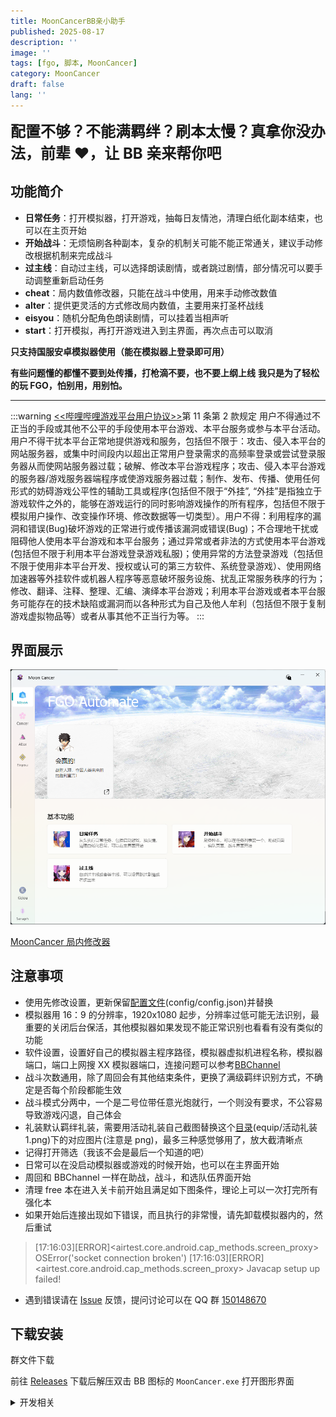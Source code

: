 ```yaml
---
title: MoonCancerBB亲小助手
published: 2025-08-17
description: ''
image: ''
tags: [fgo, 脚本, MoonCancer]
category: MoonCancer
draft: false 
lang: ''
---
```

<font size=5>**配置不够？不能满羁绊？刷本太慢？真拿你没办法，前辈 ❤，让 BB 亲来帮你吧**</font>

## 功能简介

- **日常任务**：打开模拟器，打开游戏，抽每日友情池，清理白纸化副本结束，也可以在主页开始
- **开始战斗**：无烦恼刷各种副本，复杂的机制关可能不能正常通关，建议手动修改根据机制来完成战斗
- **过主线**：自动过主线，可以选择朗读剧情，或者跳过剧情，部分情况可以要手动调整重新启动任务
- **cheat**：局内数值修改器，只能在战斗中使用，用来手动修改数值
- **alter**：提供更灵活的方式修改局内数值，主要用来打圣杯战线
- **eisyou**：随机分配角色朗读剧情，可以挂着当相声听
- **start**：打开模拟，再打开游戏进入到主界面，再次点击可以取消

**只支持国服安卓模拟器使用（能在模拟器上登录即可用）**

**有些问题懂的都懂不要到处传播，打枪滴不要，也不要上纲上线**
**我只是为了轻松的玩 FGO，怕别用，用别怕。**

---

:::warning
[&lt;&lt;哔哩哔哩游戏平台用户协议&gt;&gt;](https://yhxy.biligame.com/)第 11 条第 2 款规定
用户不得通过不正当的手段或其他不公平的手段使用本平台游戏、本平台服务或参与本平台活动。
用户不得干扰本平台正常地提供游戏和服务，包括但不限于：攻击、侵入本平台的网站服务器，或集中时间段内以超出正常用户登录需求的高频率登录或尝试登录服务器从而使网站服务器过载；破解、修改本平台游戏程序；攻击、侵入本平台游戏的服务器/游戏服务器端程序或使游戏服务器过载；制作、发布、传播、使用任何形式的妨碍游戏公平性的辅助工具或程序(包括但不限于“外挂”, “外挂”是指独立于游戏软件之外的，能够在游戏运行的同时影响游戏操作的所有程序，包括但不限于模拟用户操作、改变操作环境、修改数据等一切类型）。用户不得：利用程序的漏洞和错误(Bug)破坏游戏的正常进行或传播该漏洞或错误(Bug)；不合理地干扰或阻碍他人使用本平台游戏和本平台服务；通过异常或者非法的方式使用本平台游戏(包括但不限于利用本平台游戏登录游戏私服)；使用异常的方法登录游戏（包括但不限于使用非本平台开发、授权或认可的第三方软件、系统登录游戏）、使用网络加速器等外挂软件或机器人程序等恶意破坏服务设施、扰乱正常服务秩序的行为；修改、翻译、注释、整理、汇编、演绎本平台游戏；利用本平台游戏或者本平台服务可能存在的技术缺陷或漏洞而以各种形式为自己及他人牟利（包括但不限于复制游戏虚拟物品等）或者从事其他不正当行为等。
:::

## 界面展示

![1755339250993.png](../../assets/images/1755339250993.png)

[MoonCancer 局内修改器](../mooncancer局内修改器/)

## 注意事项

- 使用先修改设置，更新保留[配置文件](config/config.json)(config/config.json)并替换
- 模拟器用 16：9 的分辨率，1920x1080 起步，分辨率过低可能无法识别，最重要的关闭后台保活，其他模拟器如果发现不能正常识别也看看有没有类似的功能
- 软件设置，设置好自己的模拟器主程序路径，模拟器虚拟机进程名称，模拟器端口，端口上网搜 XX 模拟器端口，连接问题可以参考[BBChannel](https://www.bilibili.com/opus/605452889655035035?spm_id_from=333.999.0.0)
- 战斗次数通用，除了周回会有其他结束条件，更换了满级羁绊识别方式，不确定是否每个阶段都能生效
- 战斗模式分两中，一个是二号位带任意光炮就行，一个则没有要求，不公容易导致游戏闪退，自己体会
- 礼装默认羁绊礼装，需要用活动礼装自己截图替换这个[目录](equip/活动礼装1.png)(equip/活动礼装 1.png)下的对应图片(注意是 png)，最多三种感觉够用了，放大截清晰点
- 记得打开筛选（我该不会是最后一个知道的吧）
- 日常可以在没启动模拟器或游戏的时候开始，也可以在主界面开始
- 周回和 BBChannel 一样在助战，战斗，和选队伍界面开始
- 清理 free 本在进入关卡前开始且满足如下图条件，理论上可以一次打完所有强化本
- 如果开始后连接出现如下错误，而且执行的非常慢，请先卸载模拟器内的，然后重试

> [17:16:03][ERROR]<airtest.core.android.cap_methods.screen_proxy> OSError('socket connection broken')
> [17:16:03][ERROR]<airtest.core.android.cap_methods.screen_proxy> Javacap setup up failed!

- 遇到错误请在 [Issue](https://github.com/SwakinX/MoonCancer/issues) 反馈，提问讨论可以在 QQ 群 [150148670](https://qm.qq.com/q/sHyXN2qXbU)

## 下载安装

群文件下载

前往 [Releases](https://github.com/SwakinX/MoonCancer/releases) 下载后解压双击 BB 图标的 `MoonCancer.exe` 打开图形界面

<details>
<summary>开发相关</summary>

有这个想法已经几年了终于是实现了，第一次写这么正式的项目，只能说有编程基础，摸着石头过河，写的很烂

---

## 相关项目

MoonCancer 离不开以下开源项目的帮助：

- 三月七小助手 [https://github.com/moesnow/March7thAssistant](https://github.com/moesnow/March7thAssistant)
- BBChannel [https://github.com/xiaoruanmm/FGOautomation-BBchannel-](https://github.com/xiaoruanmm/FGOautomation-BBchannel-)
- 自动化测试库 [https://github.com/AirtestProject/Airtest](https://github.com/AirtestProject/Airtest)
- OCR 文字识别 [https://github.com/hiroi-sora/PaddleOCR-json](https://github.com/hiroi-sora/PaddleOCR-json)
- 图形界面组件库 [https://github.com/zhiyiYo/PyQt-Fluent-Widgets](https://github.com/zhiyiYo/PyQt-Fluent-Widgets)

```

```
